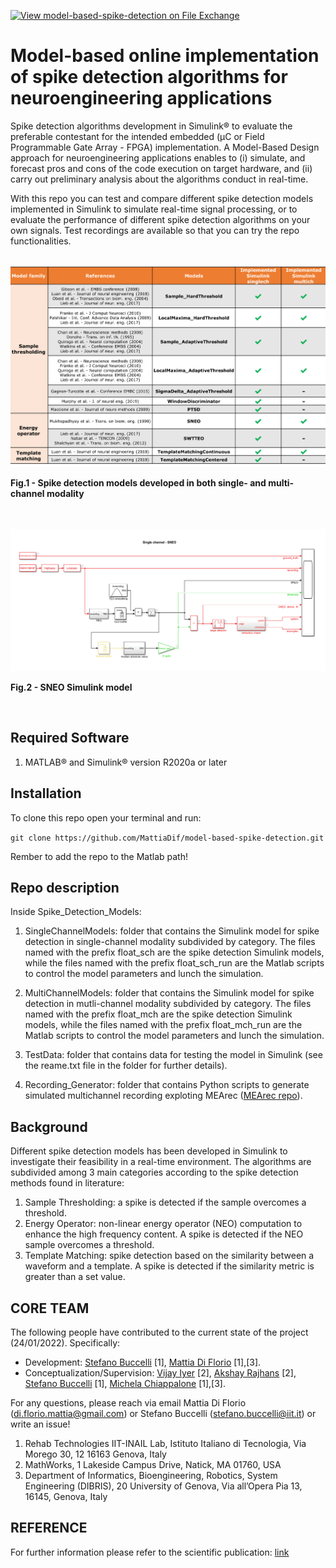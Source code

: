 [![View model-based-spike-detection on File Exchange](https://www.mathworks.com/matlabcentral/images/matlab-file-exchange.svg)](https://www.mathworks.com/matlabcentral/fileexchange/105670-model-based-spike-detection)

# Model-based online implementation of spike detection algorithms for neuroengineering applications

Spike detection algorithms development in Simulink® to evaluate the preferable contestant for the intended embedded (µC or Field Programmable Gate Array - FPGA) implementation. A Model-Based Design approach for neuroengineering applications enables to (i) simulate, and forecast pros and cons of the code execution on target hardware, and (ii) carry out preliminary analysis about the algorithms conduct in real-time.

With this repo you can test and compare different spike detection models implemented in Simulink to simulate real-time signal processing, or to evaluate the performance of different spike detection algorithms on your own signals. Test recordings are available so that you can try the repo functionalities. 

<br />

<img src="https://github.com/MattiaDif/model-based-spike-detection/blob/main/img/models.png?raw=true" width="800">

<p>
    <b>Fig.1 - Spike detection models developed in both single- and multi-channel modality</b></figcaption>
</p>

<br />
<br />

<img src="https://github.com/MattiaDif/model-based-spike-detection/blob/main/img/SNEO.png?raw=true" width="800">

<p>
    <b>Fig.2 - SNEO Simulink model</b></figcaption>
</p>

<br />

## Required Software

1. MATLAB® and Simulink® version R2020a or later


## Installation

To clone this repo open your terminal and run:

`git clone https://github.com/MattiaDif/model-based-spike-detection.git`

Rember to add the repo to the Matlab path!

## Repo description

Inside Spike_Detection_Models:

1. SingleChannelModels: folder that contains the Simulink model for spike detection in single-channel modality subdivided by category. The files named with the prefix float_sch are the spike detection Simulink models, while the files named with the prefix float_sch_run are the Matlab scripts to control the model parameters and lunch the simulation.

2. MultiChannelModels: folder that contains the Simulink model for spike detection in mutli-channel modality subdivided by category. The files named with the prefix float_mch are the spike detection Simulink models, while the files named with the prefix float_mch_run are the Matlab scripts to control the model parameters and lunch the simulation.

3. TestData: folder that contains data for testing the model in Simulink (see the reame.txt file in the folder for further details).

4. Recording_Generator: folder that contains Python scripts to generate simulated multichannel recording exploting MEArec ([MEArec repo](https://github.com/alejoe91/MEArec.git)).


## Background

Different spike detection models has been developed in Simulink to investigate their feasibility in a real-time environment. The algorithms are subdivided among 3 main categories according to the spike detection methods found in literature:
1. Sample Thresholding: a spike is detected if the sample overcomes a threshold.
2. Energy Operator: non-linear energy operator (NEO) computation to enhance the high frequency content. A spike is detected if the NEO sample overcomes a threshold.
3. Template Matching: spike detection based on the similarity between a waveform and a template. A spike is detected if the similarity metric is greater than a set value.


## CORE TEAM
The following people have contributed to the current state of the project (24/01/2022). Specifically:
- Development: [Stefano Buccelli](https://www.iit.it/it/people-details/-/people/stefano-buccelli) [1], [Mattia Di Florio](https://rubrica.unige.it/personale/UUZFUllo) [1],[3].
- Conceptualization/Supervision: [Vijay Iyer](https://www.mathworks.com/matlabcentral/profile/authors/6910229) [2], [Akshay Rajhans](https://www.mathworks.com/matlabcentral/profile/authors/4409783) [2], [Stefano Buccelli](https://www.iit.it/it/people-details/-/people/stefano-buccelli) [1], [Michela Chiappalone](https://rubrica.unige.it/personale/UkNHWlNg) [1],[3].

For any questions, please reach via email Mattia Di Florio (di.florio.mattia@gmail.com) or Stefano Buccelli (stefano.buccelli@iit.it) or write an issue!

1. Rehab Technologies IIT-INAIL Lab, Istituto Italiano di Tecnologia, Via Morego 30, 12 16163 Genova, Italy
2. MathWorks, 1 Lakeside Campus Drive, Natick, MA 01760, USA
3. Department of Informatics, Bioengineering, Robotics, System Engineering (DIBRIS), 20 University of Genova, Via all’Opera Pia 13, 16145, Genova, Italy


## REFERENCE
For further information please refer to the scientific publication: [link](https://doi.org/10.1109/EMBC48229.2022.9871444)
